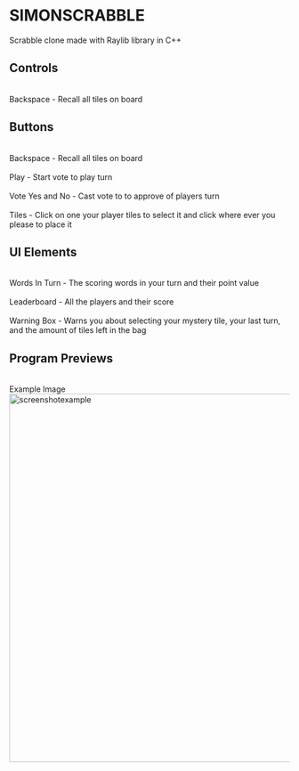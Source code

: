 # SIMONSCRABBLE
Scrabble clone made with Raylib library in C++

## Controls
<br> Backspace - Recall all tiles on board </br>

## Buttons
<br> Backspace - Recall all tiles on board </br>
<br> Play - Start vote to play turn </br>
<br> Vote Yes and No - Cast vote to to approve of players turn </br>
<br> Tiles - Click on one your player tiles to select it and click where ever you please to place it </br>

## UI Elements
<br> Words In Turn - The scoring words in your turn and their point value </br>
<br> Leaderboard - All the players and their score </br>
<br> Warning Box - Warns you about selecting your mystery tile, your last turn, and the amount of tiles left in the bag </br>

## Program Previews
<br> Example Image </br>
<img width="757" height="662" alt="screenshotexample" src="https://github.com/user-attachments/assets/a276e5e1-edaa-47d5-bbaf-e40d0cf531b8" />


